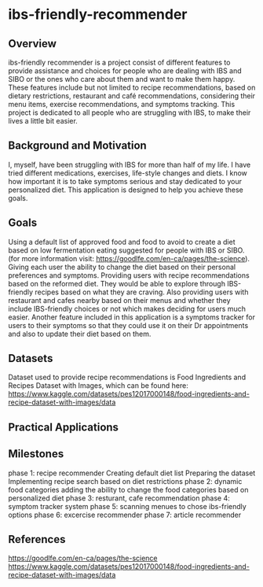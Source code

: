 # ibs-friendly-recommender

## Overview
ibs-friendly recommender is a project consist of different features to provide assistance and choices for people who are dealing with IBS and SIBO or the ones who care about them and want to make them happy.
These features include but not limited to recipe recommendations, based on dietary restrictions, restaurant and café recommendations, considering their menu items, exercise recommendations, and symptoms tracking.
This project is dedicated to all people who are struggling with IBS, to make their lives a little bit easier.

## Background and Motivation
I, myself, have been struggling with IBS for more than half of my life. I have tried different medications, exercises, life-style changes and diets. I know how important it is to take symptoms serious and stay dedicated to your personalized diet. 
This application is designed to help you achieve these goals.

## Goals
Using a default list of approved food and food to avoid to create a diet based on low fermentation eating suggested for people with IBS or SIBO.(for more information visit: https://goodlfe.com/en-ca/pages/the-science). Giving each user the ability to change the diet based on their personal preferences and symptoms. Providing users with recipe recommendations based on the reformed diet. They would be able to explore through IBS-friendly recipes based on what they are craving. Also providing users with restaurant and cafes nearby based on their menus and whether they include IBS-friendly choices or not which makes deciding for users much easier. Another feature included in this application is a symptoms tracker for users to their symptoms so that they could use it on their Dr appointments and also to update their diet based on them.

## Datasets
Dataset used to provide recipe recommendations is Food Ingredients and Recipes Dataset with Images, which can be found here: https://www.kaggle.com/datasets/pes12017000148/food-ingredients-and-recipe-dataset-with-images/data


## Practical Applications

## Milestones
phase 1:
  recipe recommender
    Creating default diet list
    Preparing the dataset
    Implementing recipe search based on diet restrictions
phase 2:
  dynamic food categories
    adding the ability to change the food categories based on personalized diet
phase 3:
  resturant, cafe recommendation
phase 4:
  symptom tracker system
phase 5:
  scanning menues to chose ibs-friendly options
phase 6:
  excercise recommender
phase 7:
  article recommender


## References
https://goodlfe.com/en-ca/pages/the-science
https://www.kaggle.com/datasets/pes12017000148/food-ingredients-and-recipe-dataset-with-images/data
